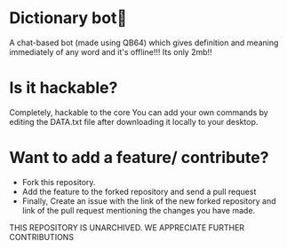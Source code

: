 # Dictionary bot🤖 
A chat-based bot (made using QB64) which gives definition and meaning immediately of any word and it's offline!!!
Its only 2mb!!

# Is it hackable?
Completely, hackable to the core
You can add your own commands by editing the DATA.txt file after downloading it locally to your desktop.

#  Want to add a feature/ contribute?
- Fork this repository.
- Add the feature to the forked repository and send a pull request
- Finally, Create an issue with the link of the new forked repository and link of the pull request mentioning the changes you have made.

THIS REPOSITORY IS UNARCHIVED. WE APPRECIATE FURTHER CONTRIBUTIONS
